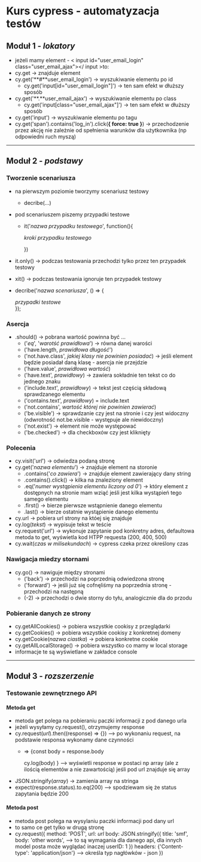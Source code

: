 # Kurs cypress - automatyzacja testów
## Moduł 1 - *lokatory*
- jeżeli mamy element - < input id="user_email_login" class="user_email_ajax"></ input >to:
- cy.get -> znajduje element
- cy.get('**#**user_email_login') -> wyszukiwanie elementu po id
    - cy.get('input[id="user_email_login"]') -> ten sam efekt w dłuższy sposób
- cy.get('**.**user_email_ajax') -> wyszukiwanie elementu po class
    - cy.get('input[class="user_email_ajax"]') -> ten sam efekt w dłuższy sposób
- cy.get('input') -> wyszukiwanie elementu po tagu
- cy.get('span').contains('log_in').click(**{ force: true }**) -> przechodzenie przez akcję nie zależnie od spełnienia warunków dla użytkownika (np odpowiedni ruch myszą)

---

## Moduł 2 - *podstawy*
### Tworzenie scenariusza
- na pierwszym poziomie tworzymy scenariusz testowy
    - decribe(...)
- pod scenariuszem piszemy przypadki testowe
    - it('*nazwa przypadku testowego*', function(){

        *kroki przypadku testowego*
    
        })
- it.only() -> podczas testowania przechodzi tylko przez ten przypadek testowy
- xit() -> podczas testowania ignoruje ten przypadek testowy
- decribe('*nazwa scenariusza*', () => {

     *przypadki testowe*   
    });

### Asercja
- .should() -> pobrana wartość powinna być ...
    - ('*eq*', '*warotść prawidłowa*') -> równa danej warości
    - ('have.length, *prawidłowa długość*')
    - ('not.have.class', *jakiej klasy nie powinien posiadać*) -> jeśli element będzie posiadał daną klasę - asercja nie przejdzie
    - ('have.value', *prawidłowa wartość*)
    - ('have.text', *prawidłowy*) -> zawiera sokładnie ten tekst co do jednego znaku
    - ('include.text', *prawidłowy*) -> tekst jest częścią składową sprawdzanego elementu
    - ('contains.text', *prawidłowy*) = include.text
    - ('not.contains', *wartość której nie powinien zawierać*)
    - ('be.visible') -> sprawdzanie czy jest na stronie i czy jest widoczny (odwrotność not.be.visible - występuje ale niewidoczny)
    - ('not.exist') -> element nie może występować
    - ('be.checked') -> dla checkboxów czy jest kliknięty

### Polecenia
- cy.visit('*url*') -> odwiedza podaną stronę
- cy.get('*nazwa elementu*') -> znajduje element na storonie
    - .contains('*co zawiera*') -> znajduje element zawierający dany string
    - .contains().click() -> kilka na znaleziony element
    - .eq('*numer wystąpienia elementu liczony od 0*') -> który element z dostępnych na stronie mam wziąć jeśli jest kilka wystąpień tego samego elementu
    - .first() -> bierze pierwsze wstąpnienie danego elementu
    - .last() -> bierze ostatnie wystąpienie danego elementu
- cy.url -> pobiera url strony na któej się znajduje
- cy.log(*tekst*) -> wypisuje tekst w teście
- cy.request('*url*') -> wykonuje zapytanie pod konkretny adres, defaultowa metoda to get, wyświetla kod HTPP requesta (200, 400, 500)
- cy.wait(*czas w milisekundach*) -> cypress czeka przez określony czas

### Nawigacja miedzy stornami
- cy.go() -> nawiguje między stronami
    - ('back') -> przechodzi na poprzednią odwiedzona stronę  
    - ('forward') -> jeśli już się cofnęliśmy na poprzednia stronę - przechodzi na następną 
    - (-2) -> przechodzi o dwie storny do tyłu, analogicznie dla do przodu

### Pobieranie danych ze strony
- cy.getAllCookies() -> pobiera wszystkie cookisy z przeglądarki
- cy.getCookies() -> pobiera wszystkie cookisy z konkretnej domeny
- cy.getCookie(*nazwa ciastka*) -> pobiera konkretne cookie
- cy.getAllLocalStorage() -> pobiera wszystko co mamy w local storage
- informacje te są wyświetlane w zakładce console

---

## Moduł 3 - *rozszerzenie*
### Testowanie zewnętrznego API
#### Metoda get
- metoda get polega na pobieraniu paczki informacji z pod danego urla
- jeżeli wysyłamy cy.request(), otrzymujemy response
- cy.request(*url*).then((response) => {}) --> po wykonaniu request, na podstawie responsa wykonamy dane czynności
    - => {const body = response.body
    
        cy.log(body) } --> wyświetli response w postaci np array (ale z ilością elementów a nie zawartością) jeśli pod url znajduje się array
- JSON.stringify(*array*) -> zamienia array na stringa
- expect(response.status).to.eq(200) --> spodziewam się że status zapytania będzie 200
#### Metoda post
- metoda post polega na wysylaniu paczki informacji pod dany url
- to samo ce get tylko w drugą stronę
- cy.request({
    method: 'POST',
    url: *url*
    body: JSON.stringify({
        title: 'smf',
        body: 'other words', --> to są wymagania dla danego api, dla innych model posta może wyglądać inaczej
        userID: 1
    })
    headers: {'Content-type': 'application/json'} --> określa typ nagłówków - json
})